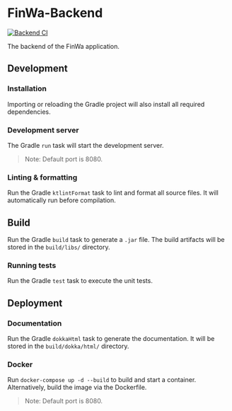 # FinWa-Backend

[![Backend CI](https://github.com/DerYeger/finwa/actions/workflows/backend_ci.yml/badge.svg?branch=develop&event=push)](https://github.com/DerYeger/finwa/actions/workflows/backend_ci.yml)

The backend of the FinWa application.

## Development

### Installation

Importing or reloading the Gradle project will also install all required dependencies.

### Development server

The Gradle `run` task will start the development server.
>Note: Default port is 8080.

### Linting & formatting

Run the Gradle `ktlintFormat` task to lint and format all source files. It will automatically run before compilation.

## Build

Run the Gradle `build` task to generate a `.jar` file. The build artifacts will be stored in the `build/libs/` directory.

### Running tests

Run the Gradle `test` task to execute the unit tests.

## Deployment

### Documentation

Run the Gradle `dokkaHtml` task to generate the documentation. It will be stored in the `build/dokka/html/` directory.

### Docker

Run `docker-compose up -d --build` to build and start a container. Alternatively, build the image via the Dockerfile.
>Note: Default port is 8080.